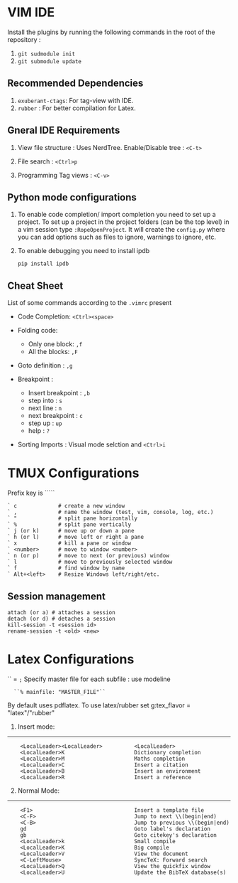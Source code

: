 VIM IDE
===============

Install the plugins by running the following commands in the root of the
repository : 

1. ``git sudmodule init``
2. ``git submodule update`` 

Recommended Dependencies
------------------------

1. ``exuberant-ctags``: For tag-view with IDE.
2. ``rubber`` : For better compilation for Latex.

Gneral IDE Requirements
------------------------

1. View file structure :
   Uses NerdTree. Enable/Disable tree : ``<C-t>``

2. File search : ``<Ctrl>p``

3. Programming Tag views : ``<C-v>``


Python mode configurations
--------------------------

1. To enable code completion/ import completion you need to set up a project.
To set up a project in the project folders (can be the top level) in a vim
session type ``:RopeOpenProject``. It will create the ``config.py`` where you
can add options such as files to ignore, warnings to ignore, etc.

2. To enable debugging you need to install ipdb

    ``pip install ipdb``


Cheat Sheet
------------

List of some commands according to the ``.vimrc`` present

* Code Completion: ``<Ctrl><space>``

* Folding code:

    * Only one block: ``,f``
    * All the blocks: ``,F``

* Goto definition : ``,g``

* Breakpoint :

    * Insert breakpoint : ``,b``
    * step into : ``s``
    * next line : ``n``
    * next breakpoint : ``c``
    * step up : ``up``
    * help : ``?``

* Sorting Imports :  Visual mode selction and ``<Ctrl>i``



TMUX Configurations
===================
Prefix key is ``\```  
    
    ` c             # create a new window  
    ` ,             # name the window (test, vim, console, log, etc.)  
    ` "             # split pane horizontally  
    ` %             # split pane vertically  
    ` j (or k)      # move up or down a pane  
    ` h (or l)      # move left or right a pane  
    ` x             # kill a pane or window  
    ` <number>      # move to window <number>  
    ` n (or p)      # move to next (or previous) window  
    ` l             # move to previously selected window  
    ` f             # find window by name  
    ` Alt+<left>    # Resize Windows left/right/etc. 

Session management
-------------------
    attach (or a) # attaches a session
    detach (or d) # detaches a session
    kill-session -t <session id>
    rename-session -t <old> <new>

Latex Configurations
====================
``<LocalLeader> = `;`
Specify master file for each subfile : use modeline

      ``% mainfile: "MASTER_FILE"``

By default uses pdflatex. To use latex/rubber set g:tex_flavor =
"latex"/"rubber"

1. Insert mode:
---------------

        <LocalLeader><LocalLeader>          <LocalLeader>
        <LocalLeader>K                      Dictionary completion
        <LocalLeader>M                      Maths completion 
        <LocalLeader>C                      Insert a citation
        <LocalLeader>B                      Insert an environment
        <LocalLeader>R                      Insert a reference

2. Normal Mode: 
---------------
        <F1>                                Insert a template file
        <C-F>                               Jump to next \\(begin|end)
        <C-B>                               Jump to previous \\(begin|end)
        gd                                  Goto label's declaration
        gb                                  Goto citekey's declaration
        <LocalLeader>k                      Small compile
        <LocalLeader>K                      Big compile
        <LocalLeader>V                      View the document
        <C-LeftMouse>                       SyncTeX: Forward search
        <LocalLeader>Q                      View the quickfix window
        <LocalLeader>U                      Update the BibTeX database(s)

